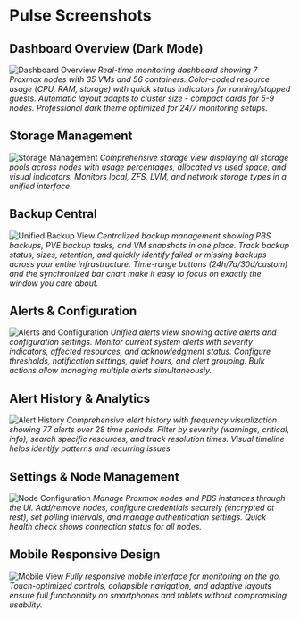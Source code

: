 # Pulse Screenshots

## Dashboard Overview (Dark Mode)
![Dashboard Overview](images/01-dashboard.png)
*Real-time monitoring dashboard showing 7 Proxmox nodes with 35 VMs and 56 containers. Color-coded resource usage (CPU, RAM, storage) with quick status indicators for running/stopped guests. Automatic layout adapts to cluster size - compact cards for 5-9 nodes. Professional dark theme optimized for 24/7 monitoring setups.*

## Storage Management
![Storage Management](images/02-storage.png)
*Comprehensive storage view displaying all storage pools across nodes with usage percentages, allocated vs used space, and visual indicators. Monitors local, ZFS, LVM, and network storage types in a unified interface.*

## Backup Central
![Unified Backup View](images/03-backups.png)
*Centralized backup management showing PBS backups, PVE backup tasks, and VM snapshots in one place. Track backup status, sizes, retention, and quickly identify failed or missing backups across your entire infrastructure. Time-range buttons (24h/7d/30d/custom) and the synchronized bar chart make it easy to focus on exactly the window you care about.*

## Alerts & Configuration
![Alerts and Configuration](images/04-alerts.png)
*Unified alerts view showing active alerts and configuration settings. Monitor current system alerts with severity indicators, affected resources, and acknowledgment status. Configure thresholds, notification settings, quiet hours, and alert grouping. Bulk actions allow managing multiple alerts simultaneously.*

## Alert History & Analytics
![Alert History](images/05-alert-history.png)
*Comprehensive alert history with frequency visualization showing 77 alerts over 28 time periods. Filter by severity (warnings, critical, info), search specific resources, and track resolution times. Visual timeline helps identify patterns and recurring issues.*

## Settings & Node Management
![Node Configuration](images/06-settings.png)
*Manage Proxmox nodes and PBS instances through the UI. Add/remove nodes, configure credentials securely (encrypted at rest), set polling intervals, and manage authentication settings. Quick health check shows connection status for all nodes.*

## Mobile Responsive Design
![Mobile View](images/08-mobile.png)
*Fully responsive mobile interface for monitoring on the go. Touch-optimized controls, collapsible navigation, and adaptive layouts ensure full functionality on smartphones and tablets without compromising usability.*

